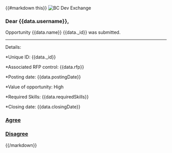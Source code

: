 {{#markdown this}}
![BC Dev Exchange](https://bcdevexchange.org/modules/core/client/img/logo/new-logo-220px.png)

### Dear {{data.username}},

Opportunity {{data.name}} {{data._id}} was submitted.

---

Details:

*Unique ID: {{data._id}}

*Associated RFP control: {{data.rfp}}

*Posting date: {{data.postingDate}}

*Value of opportunity: High

*Required Skills: {{data.requiredSkills}}

*Closing date: {{data.closingDate}}

### [Agree](some/url/agree)
### [Disagree](some/url/disagree)
{{/markdown}}
